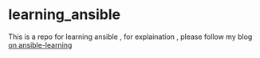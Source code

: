 # learning_ansible

This is a repo for learning ansible , for explaination , please follow my blog <a href="https://sumitgupta0001.github.io/ansible/2017/02/05/Ansible.html">on ansible-learning</a>